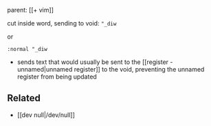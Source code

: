 parent: [[+ vim]]

cut inside word, sending to void: `"_diw`

or

```vim
:normal "_diw
```

- sends text that would usually be sent to the [[register - unnamed|unnamed register]] to the void, preventing the unnamed register from being updated

## Related

- [[dev null|/dev/null]]